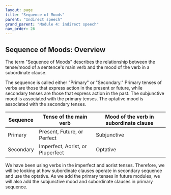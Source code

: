 ```yaml
---
layout: page
title: "Sequence of Moods"
parent: "Indirect speech"
grand_parent: "Module 4: indirect speech"
nav_order: 26
---
```



## Sequence of Moods: Overview

The term "Sequence of Moods" describes the relationship between the tense/mood of a sentence's main verb and the mood of the verb in a subordinate clause.

The sequence is called either "Primary" or "Secondary." Primary tenses of verbs are those that express action in the present or future, while secondary tenses are those that express action in the past. The subjunctive mood is associated with the primary tenses. The optative mood is associated with the secondary tenses.

| Sequence | Tense of the main verb | Mood of the verb in subordinate clause |
| --- | --- | ---|
| Primary | Present, Future, or Perfect | Subjunctive |
| Secondary | Imperfect, Aorist, or Pluperfect | Optative |

We have been using verbs in the imperfect and aorist tenses. Therefore, we will be looking at how subordinate clauses operate in secondary sequence and use the optative. As we add the primary tenses in future modules, we will also add the subjunctive mood and subordinate clauses in primary sequence.
